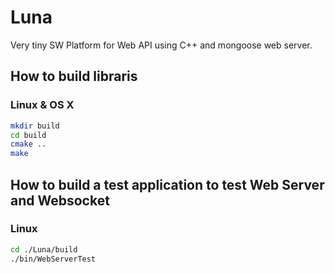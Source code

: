 # Luna
Very tiny SW Platform for Web API using C++ and mongoose web server.

## How to build libraris
### Linux & OS X
```bash
mkdir build  
cd build
cmake ..
make
```

## How to build a test application to test Web Server and Websocket
### Linux
```bash
cd ./Luna/build
./bin/WebServerTest
```
